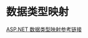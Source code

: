 # 数据类型映射

[ASP.NET 数据类型映射参考链接](https://learn.microsoft.com/zh-cn/dotnet/framework/data/adonet/data-type-mappings-in-ado-net ) 